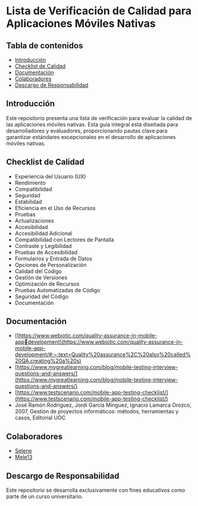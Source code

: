 # Lista de Verificación de Calidad para Aplicaciones Móviles Nativas

## Tabla de contenidos
- [Introducción](#introducción)
- [Checklist de Calidad](#checklist-de-calidad)
- [Documentación](#documentación)
- [Colaboradores](#colaboradores)
- [Descargo de Responsabilidad](#descargo-de-responsabilidad)
  
## Introducción
Este repositorio presenta una lista de verificación para evaluar la calidad de las aplicaciones móviles nativas. Esta guía integral está diseñada para desarrolladores y evaluadores, proporcionando pautas clave para garantizar estándares excepcionales en el desarrollo de aplicaciones móviles nativas.

## Checklist de Calidad
- Experiencia del Usuario (UX)
- Rendimiento
- Compatibilidad
- Seguridad
- Estabilidad
- Eficiencia en el Uso de Recursos
- Pruebas
- Actualizaciones
- Accesibilidad
- Accesibilidad Adicional
- Compatibilidad con Lectores de Pantalla
- Contraste y Legibilidad
- Pruebas de Accesibilidad
- Formularios y Entrada de Datos
- Opciones de Personalización
- Calidad del Código
- Gestión de Versiones
- Optimización de Recursos
- Pruebas Automatizadas de Código
- Seguridad del Código
- Documentación

## Documentación
- [[https://www.webiotic.com/quality-assurance-in-mobile-appdevelopment](https://www.webiotic.com/quality-assurance-in-mobile-app-development/#:~:text=Quality%20assurance%2C%20also%20called%20QA,creating%20a%20s)
- [https://www.mygreatlearning.com/blog/mobile-testing-interview-questions-and-answers/](https://www.mygreatlearning.com/blog/mobile-testing-interview-questions-and-answers/)
- [https://www.testscenario.com/mobile-app-testing-checklist/](https://www.testscenario.com/mobile-app-testing-checklist/)
- José Ramón Rodríguez, Jordi García Mínguez, Ignacio Lamarca Orozco, 2007, Gestión de proyectos informáticos: métodos, herramientas y casos, Editorial UOC

## Colaboradores
- [Selene](https://github.com/SeleneGonzalezCurbelo)
- [Mele13](https://github.com/mele13)

## Descargo de Responsabilidad
Este repositorio se desarrolla exclusivamente con fines educativos como parte de un curso universitario.
